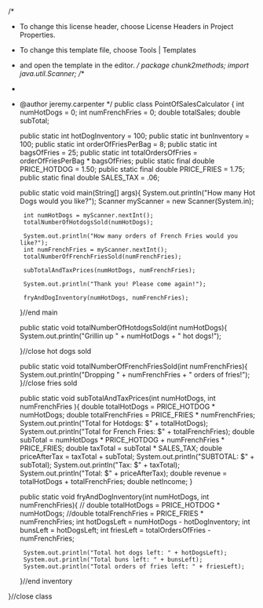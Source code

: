 /*
 * To change this license header, choose License Headers in Project Properties.
 * To change this template file, choose Tools | Templates
 * and open the template in the editor.
 */
package chunk2methods;
import java.util.Scanner;
/**
 *
 * @author jeremy.carpenter
 */
public class PointOfSalesCalculator {
    int numHotDogs = 0;
    int numFrenchFries = 0;
    double totalSales;
    double subTotal;
    
    public static int hotDogInventory = 100;
    public static int bunInventory = 100;
    public static int orderOfFriesPerBag = 8;
    public static int bagsOfFries = 25;
    public static int totalOrdersOfFries = orderOfFriesPerBag * bagsOfFries;
    public static final double PRICE_HOTDOG = 1.50;
    public static final double PRICE_FRIES = 1.75;
    public static final double SALES_TAX = .06;
    
    
    public static void main(String[] args){
        System.out.println("How many Hot Dogs would you like?");
        Scanner myScanner = new Scanner(System.in);
        
        int numHotDogs = myScanner.nextInt();
        totalNumberOfHotdogsSold(numHotDogs);
        
        System.out.println("How many orders of French Fries would you like?");
        int numFrenchFries = myScanner.nextInt();
        totalNumberOfFrenchFriesSold(numFrenchFries);
         
        subTotalAndTaxPrices(numHotDogs, numFrenchFries);
        
        System.out.println("Thank you! Please come again!");
        
        fryAndDogInventory(numHotDogs, numFrenchFries);
        
    }//end main
    
    public static void totalNumberOfHotdogsSold(int numHotDogs){
        System.out.println("Grillin up " + numHotDogs + " hot dogs!");
        
    
    }//close hot dogs sold
    
    public static void totalNumberOfFrenchFriesSold(int numFrenchFries){
        System.out.println("Dropping " + numFrenchFries + " orders of fries!");
    }//close fries sold
    
    public static void subTotalAndTaxPrices(int numHotDogs, int numFrenchFries ){
        double totalHotDogs = PRICE_HOTDOG * numHotDogs;
        double totalFrenchFries = PRICE_FRIES * numFrenchFries;
        System.out.println("Total for Hotdogs: $" + totalHotDogs);
        System.out.println("Total for French Fries: $" + totalFrenchFries);
        double subTotal = numHotDogs * PRICE_HOTDOG + numFrenchFries * PRICE_FRIES;
        double taxTotal = subTotal * SALES_TAX;
        double priceAfterTax = taxTotal + subTotal; 
        System.out.println("SUBTOTAL: $" + subTotal);
        System.out.println("Tax: $" + taxTotal);
        System.out.println("Total: $" + priceAfterTax);
        double revenue = totalHotDogs + totalFrenchFries;
        double netIncome;
    }
    
    public static void fryAndDogInventory(int numHotDogs, int numFrenchFries){
       // double totalHotDogs = PRICE_HOTDOG * numHotDogs;
       //double totalFrenchFries = PRICE_FRIES * numFrenchFries;
        int hotDogsLeft = numHotDogs - hotDogInventory;
        int bunsLeft = hotDogsLeft;
        int friesLeft = totalOrdersOfFries - numFrenchFries;
        
        System.out.println("Total hot dogs left: " + hotDogsLeft);
        System.out.println("Total buns left: " + bunsLeft);
        System.out.println("Total orders of fries left: " + friesLeft);
    }//end inventory
    
    
    
}//close class

